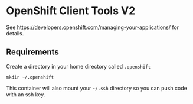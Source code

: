 # OpenShift Client Tools V2

See https://developers.openshift.com/managing-your-applications/ for details.

## Requirements
Create a directory in your home directory called `.openshift`
```
mkdir ~/.openshift
```

This container will also mount your `~/.ssh` directory so you can push code with an ssh key.